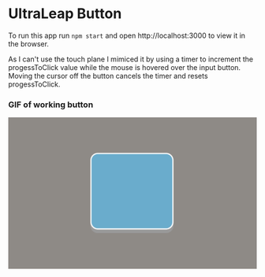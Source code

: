 # UltraLeap Button

To run this app run `npm start` and open http://localhost:3000 to view it in the browser.

As I can't use the touch plane I mimiced it by using a timer to increment the progessToClick value while
the mouse is hovered over the input button. Moving the cursor off the button cancels the timer and resets
progessToClick.

### GIF of working button

![Animated Buttons Showing Progress To Click As A Wave Fill](media/wave-fill.gif)
